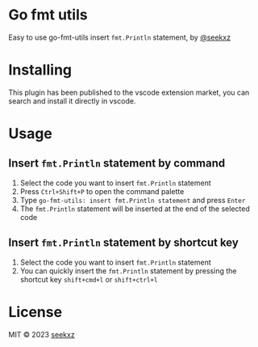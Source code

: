 # Go fmt utils

Easy to use go-fmt-utils insert `fmt.Println` statement, by [@seekxz](https://github.com/seekxz)

# Installing

This plugin has been published to the vscode extension market, you can search and install it directly in vscode.

# Usage

## Insert `fmt.Println` statement by command

1. Select the code you want to insert `fmt.Println` statement
2. Press `Ctrl+Shift+P` to open the command palette
3. Type `go-fmt-utils: insert fmt.Println statement` and press `Enter`
4. The `fmt.Println` statement will be inserted at the end of the selected code

## Insert `fmt.Println` statement by shortcut key

1. Select the code you want to insert `fmt.Println` statement
2. You can quickly insert the `fmt.Println` statement by pressing the shortcut key `shift+cmd+l` or `shift+ctrl+l`


# License

MIT © 2023 [seekxz](https://github.com/seekxz)
